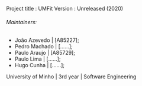 Project title : UMFit
Version       : Unreleased (2020)

###### Maintainers:

- João Azevedo 	| [A85227];
- Pedro Machado | [......];
- Paulo Araujo  | [A85729];
- Paulo Lima    | [......];
- Hugo Cunha    | [......];

University of Minho | 3rd year | Software Engineering